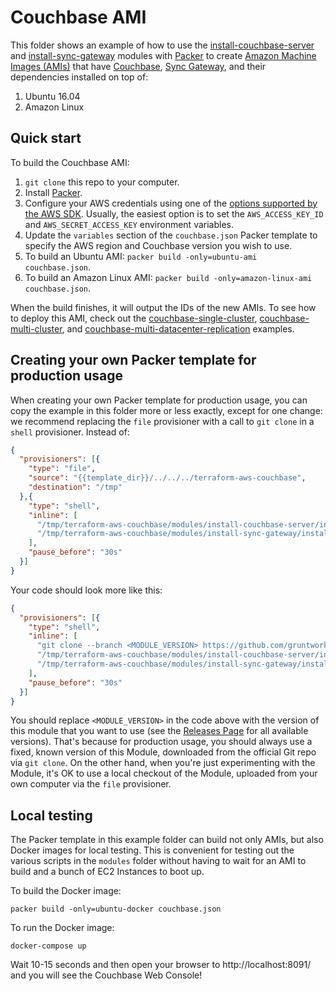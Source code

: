 # Couchbase AMI

This folder shows an example of how to use the 
[install-couchbase-server](https://github.com/gruntwork-io/terraform-aws-couchbase/tree/master/modules/install-couchbase-server) and 
[install-sync-gateway](https://github.com/gruntwork-io/terraform-aws-couchbase/tree/master/modules/install-sync-gateway) 
modules with [Packer](https://www.packer.io/) to create [Amazon Machine 
Images (AMIs)](http://docs.aws.amazon.com/AWSEC2/latest/UserGuide/AMIs.html) that have 
[Couchbase](https://www.couchbase.com/), [Sync Gateway](https://developer.couchbase.com/documentation/mobile/current/guides/sync-gateway/index.html), 
and their dependencies installed on top of:
 
1. Ubuntu 16.04
1. Amazon Linux




## Quick start

To build the Couchbase AMI:

1. `git clone` this repo to your computer.
1. Install [Packer](https://www.packer.io/).
1. Configure your AWS credentials using one of the [options supported by the AWS 
   SDK](http://docs.aws.amazon.com/sdk-for-java/v1/developer-guide/credentials.html). Usually, the easiest option is to
   set the `AWS_ACCESS_KEY_ID` and `AWS_SECRET_ACCESS_KEY` environment variables.
1. Update the `variables` section of the `couchbase.json` Packer template to specify the AWS region and Couchbase
   version you wish to use.
1. To build an Ubuntu AMI: `packer build -only=ubuntu-ami couchbase.json`.
1. To build an Amazon Linux AMI: `packer build -only=amazon-linux-ami couchbase.json`.

When the build finishes, it will output the IDs of the new AMIs. To see how to deploy this AMI, check out the 
[couchbase-single-cluster](https://github.com/gruntwork-io/terraform-aws-couchbase/tree/master/examples/couchbase-single-cluster), 
[couchbase-multi-cluster](https://github.com/gruntwork-io/terraform-aws-couchbase/tree/master/examples/couchbase-multi-cluster), and 
[couchbase-multi-datacenter-replication](https://github.com/gruntwork-io/terraform-aws-couchbase/tree/master/examples/couchbase-multi-datacenter-replication) 
examples.





## Creating your own Packer template for production usage

When creating your own Packer template for production usage, you can copy the example in this folder more or less 
exactly, except for one change: we recommend replacing the `file` provisioner with a call to `git clone` in a `shell` 
provisioner. Instead of:

```json
{
  "provisioners": [{
    "type": "file",
    "source": "{{template_dir}}/../../../terraform-aws-couchbase",
    "destination": "/tmp"
  },{
    "type": "shell",
    "inline": [
      "/tmp/terraform-aws-couchbase/modules/install-couchbase-server/install-couchbase-server --version {{user `couchbase_version`}}",
      "/tmp/terraform-aws-couchbase/modules/install-sync-gateway/install-sync-gateway"
    ],
    "pause_before": "30s"
  }]
}
```

Your code should look more like this:

```json
{
  "provisioners": [{
    "type": "shell",
    "inline": [
      "git clone --branch <MODULE_VERSION> https://github.com/gruntwork-io/terraform-aws-couchbase.git /tmp/terraform-aws-couchbase",
      "/tmp/terraform-aws-couchbase/modules/install-couchbase-server/install-couchbase-server --version {{user `couchbase_version`}}",
      "/tmp/terraform-aws-couchbase/modules/install-sync-gateway/install-sync-gateway"
    ],
    "pause_before": "30s"
  }]
}
```

You should replace `<MODULE_VERSION>` in the code above with the version of this module that you want to use (see
the [Releases Page](https://github.com/gruntwork-io/terraform-aws-couchbase/releases) for all available versions). 
That's because for production usage, you should always use a fixed, known version of this Module, downloaded from the 
official Git repo via `git clone`. On the other hand, when you're just experimenting with the Module, it's OK to use a 
local checkout of the Module, uploaded from your own computer via the `file` provisioner.



## Local testing

The Packer template in this example folder can build not only AMIs, but also Docker images for local testing. This is
convenient for testing out the various scripts in the `modules` folder without having to wait for an AMI to build and
a bunch of EC2 Instances to boot up.

To build the Docker image:

```
packer build -only=ubuntu-docker couchbase.json
```

To run the Docker image:

```
docker-compose up
```

Wait 10-15 seconds and then open your browser to http://localhost:8091/ and you will see the Couchbase Web Console!

